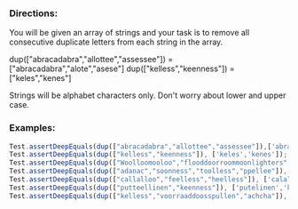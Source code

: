 ### Directions:

You will be given an array of strings and your task is to remove all consecutive duplicate letters from each string in the array.

dup(["abracadabra","allottee","assessee"]) = ["abracadabra","alote","asese"]
dup(["kelless","keenness"]) = ["keles","kenes"]

Strings will be alphabet characters only. Don't worry about lower and upper case.

### Examples:

```javascript
Test.assertDeepEquals(dup(["abracadabra","allottee","assessee"]),['abracadabra','alote','asese']);
Test.assertDeepEquals(dup(["kelless","keenness"]), ['keles','kenes']);
Test.assertDeepEquals(dup(["Woolloomooloo","flooddoorroommoonlighters","chuchchi"]), ['Wolomolo','flodoromonlighters','chuchchi']);
Test.assertDeepEquals(dup(["adanac","soonness","toolless","ppellee"]), ['adanac','sones','toles','pele']);
Test.assertDeepEquals(dup(["callalloo","feelless","heelless"]), ['calalo','feles','heles']);
Test.assertDeepEquals(dup(["putteellinen","keenness"]), ['putelinen','kenes']);
Test.assertDeepEquals(dup(["kelless","voorraaddoosspullen","achcha"]), ['keles','voradospulen','achcha']);
```
